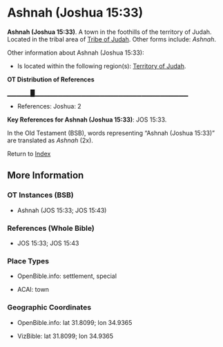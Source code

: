 # Ashnah (Joshua 15:33)
**Ashnah (Joshua 15:33)**. 
A town in the foothills of the territory of Judah. 
Located in the tribal area of [Tribe of Judah](../../../groups/md/acai/Judah.md). 
Other forms include: 
*Ashnah*. 




Other information about Ashnah (Joshua 15:33):


* Is located within the following region(s): 
[Territory of Judah](TerritoryOfJudah.md). 


**OT Distribution of References**

▁▁▁▁▁█▁▁▁▁▁▁▁▁▁▁▁▁▁▁▁▁▁▁▁▁▁▁▁▁▁▁▁▁▁▁▁▁▁
* References: Joshua: 2



**Key References for Ashnah (Joshua 15:33)**: 
JOS 15:33. 


In the Old Testament (BSB), words representing “Ashnah (Joshua 15:33)” are translated as 
*Ashnah* (2x). 




Return to [Index](00-Index.md)

## More Information

### OT Instances (BSB)

* Ashnah (JOS 15:33; JOS 15:43)



### References (Whole Bible)

* JOS 15:33; JOS 15:43


### Place Types

* OpenBible.info: settlement, special

* ACAI: town



### Geographic Coordinates

* OpenBible.info: lat 31.8099; lon 34.9365

* VizBible: lat 31.8099; lon 34.9365




